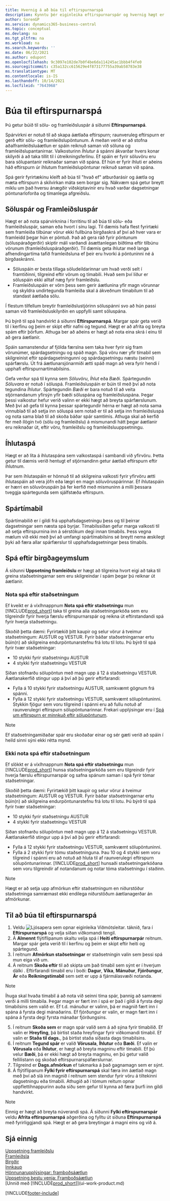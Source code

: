 ```yaml
---
title: Hvernig á að búa til eftirspurnarspá
description: Kynntu þér eiginleika eftirspurnarspár og hvernig hægt er að búa til sölu- og framleiðsluspár.
author: SorenGP
ms.service: dynamics365-business-central
ms.topic: conceptual
ms.devlang: na
ms.tgt_pltfrm: na
ms.workload: na
ms.search.keywords: ''
ms.date: 06/22/2021
ms.author: edupont
ms.openlocfilehash: 9c3097e102de7b0f4be6da114245ac1bbb4f4fe0
ms.sourcegitcommit: c35a132cc615629e4f873177755a39ab58783e38
ms.translationtype: MT
ms.contentlocale: is-IS
ms.lasthandoff: 10/14/2021
ms.locfileid: "7643968"
---
```

# <a name="create-a-demand-forecast"></a>Búa til eftirspurnarspá
Þú getur búið til sölu- og framleiðsluspár á síðunni **Eftirspurnarspá**.  

Spárvirkni er notuð til að skapa áætlaða eftirspurn; raunveruleg eftirspurn er gerð eftir sölu- og framleiðslupöntunum. Á meðan verið er að stofna aðalframleiðsluáætlun er spáin reiknuð saman við söluna og framleiðslupantanirnar. Valkosturinn  *Íhlutur* á spánni ákvarðar hvers konar skilyrði á að taka tillit til í útreikningsferlinu. Ef spáin er fyrir söluvöru eru bara sölupantanir reiknaðar saman við spána. Ef hún er fyrir íhluti er aðeins háð eftirspurn úr íhlutum framleiðslupöntunar reiknuð saman við spána.  

Spá gerir fyrirtækinu kleift að búa til "hvað ef" atburðarásir og áætla og mæta eftirspurn á skilvirkan máta sem borgar sig. Nákvæm spá getur breytt miklu um það hversu ánægðir viðskiptavinir eru hvað varðar dagsetningar pöntunarloforða og tímanlega afgreiðslu.  

## <a name="sales-forecasts-and-production-forecasts"></a>Söluspár og Framleiðsluspár  
Hægt er að nota spárvirknina í forritinu til að búa til sölu- eða framleiðsluspár, saman eða hvort í sínu lagi. Til dæmis hafa flest fyrirtæki sem framleiða tilbúnar vörur ekki fullbúna birgðaskrá af því að hver vara er framleidd þegar hún er pöntuð. Það að gera ráð fyrir pöntunum (söluspáraðgerðir) skiptir máli varðandi ásættanlegan biðtíma eftir tilbúnu vörunum (framleiðsluspáraðgerðir). Til dæmis geta íhlutar með langa afhendingartíma tafið framleiðsluna ef þeir eru hvorki á pöntuninni né á birgðaskránni.  

-   Söluspáin er besta tillaga söludeildarinnar um hvað verði selt í framtíðinni, tilgreind eftir vörum og tímabili. Hvað sem því líður er söluspáin ekki alltaf næg fyrir framleiðslu.  
-   Framleiðsluspáin er vörn þess sem gerir áætlunina yfir magn vörunnar og skyldra undirtegunda framleiða skal á ákveðnum tímabilum til að standast áætlaða sölu.  

Í flestum tilfellum breytir framleiðslustjórinn söluspánni svo að hún passi saman við framleiðsluskilyrðin en uppfylli samt söluspána.  

Þú býrð til spá handvirkt á síðunni **Eftirspurnarspá**. Margar spár geta verið til í kerfinu og þeim er skipt eftir nafni og tegund. Hægt er að afrita og breyta spám eftir þörfum. Athuga ber að aðeins er hægt að nota eina skrá í einu til að gera áætlanir.  

Spáin samanstendur af fjölda færslna sem taka hver fyrir sig fram vörunúmer, spárdagsetningu og spáð magn. Spá vöru nær yfir tímabil sem skilgreinist eftir spárdagsetningunni og spárdagsetningu næstu (seinni) spárfærslu. Út frá áætlunarsjónarmiði ætti spáð magn að vera fyrir hendi í upphafi eftirspurnartímabilsins.  

Gefa verður spá til kynna sem *Söluvöru*, *Íhlut* eða *Bæði*. Spártegundin *Söluvara* er notuð í söluspá. Framleiðsluspáin er búin til með því að nota tegundina *Íhlutur*. Spártegundin *Bæði* er bara notuð til að veita stjórnandanum yfirsýn yfir bæði söluspána og framleiðsluspána. Þegar þessi valkostur hefur verið valinn er ekki hægt að breyta spárfærslunum. Með því að gefa til kynna þessar spártegundir hérna er hægt að nota sama vinnublað til að setja inn söluspá sem notað er til að setja inn framleiðsluspá og nota sama blað til að skoða báðar spár samtímis. Athuga skal að kerfið fer með ílögin tvö (sölu og framleiðslu) á mismunandi hátt þegar áætlanir eru reiknaðar út, eftir vöru, framleiðslu og framleiðsluuppsetningu.  

## <a name="component-forecast"></a>Íhlutaspá  
Hægt er að líta á íhlutaspána sem valkostaspá í sambandi við yfirvöru. Þetta getur til dæmis verið hentugt ef stjórnandinn getur áætlað eftirspurn eftir íhlutnum.  

Þar sem íhlutaspáin er hönnuð til að skilgreina valkosti fyrir yfirvöru ætti íhlutaspáin að vera jöfn eða lægri en magn söluvöruspárinnar. Ef íhlutaspáin er hærri en söluvöruspáin þá fer kerfið með mismuninn á milli þessara tveggja spártegunda sem sjálfstæða eftirspurn.  

## <a name="forecasting-periods"></a>Spártímabil  
Spártímabilið er í gildi frá upphafsdagsetningu þess og til þeirrar dagsetningar sem næsta spá byrjar. Tímabilssíðan gefur marga valkosti til að setja eftirspurnina inn á sérstökum degi innan tímabils. Þess vegna mælum við ekki með því að umfangi spártímabilsins sé breytt nema æskilegt þyki að færa allar spárfærslur til upphafsdagsetningar þess tímabils.  

## <a name="forecast-by-locations"></a>Spá eftir birgðageymslum  
Á síðunni **Uppsetning framleiðslu** er hægt að tilgreina hvort eigi að taka til greina staðsetningarnar sem eru skilgreindar í spám þegar þú reiknar út áætlanir. 

### <a name="use-forecast-by-locations"></a>Nota spá eftir staðsetningum

Ef kveikt er á víxlhnappnum **Nota spá eftir staðsetningu** mun [!INCLUDE[prod_short](includes/prod_short.md)] taka til greina alla staðsetningarkóða sem eru tilgreindir fyrir hverja færslu eftirspurnarspár og reikna út eftirstandandi spá fyrir hverja staðsetningu.  

Skoðið þetta dæmi: Fyrirtækið þitt kaupir og selur vörur á tveimur staðsetningum: AUSTUR og VESTUR. Fyrir báðar staðsetningarnar ertu búin(n) að skilgreina endurpöntunarstefnu frá lotu til lotu. Þú býrð til spá fyrir tvær staðsetningar:

- 10 stykki fyrir staðsetningu AUSTUR
- 4 stykki fyrir staðsetningu VESTUR

Síðan stofnarðu sölupöntun með magn upp á 12 á staðsetningu VESTUR. Áætlanakerfið stingur upp á því að þú gerir eftirfarandi:

- Fylla á 10 stykki fyrir staðsetningu AUSTUR, samkvæmt gögnum frá spánni.  
- Fylla á 12 stykki fyrir staðsetningu VESTUR, samkvæmt sölupöntuninni. Stykkin fjögur sem voru tilgreind í spánni eru að fullu notuð af raunverulegri eftirspurn sölupöntunarinnar. Frekari upplýsingar eru í [Spá um eftirspurn er minnkuð eftir sölupöntunum](design-details-balancing-demand-and-supply.md#forecast-demand-is-reduced-by-sales-orders). 

> [!NOTE]  
>  Ef staðsetningamiðaðar spár eru skoðaðar einar og sér gæti verið að spáin í heild sinni sýni ekki rétta mynd.

### <a name="do-not-use-forecast-by-locations"></a>Ekki nota spá eftir staðsetningum
Ef slökkt er á víxlhnappnum **Nota spá eftir staðsetningu** mun [!INCLUDE[prod_short](includes/prod_short.md)] hunsa staðsetningarkóða sem eru tilgreindir fyrir hverja færslu eftirspurnarspár og safna spánum saman í spá fyrir tómar staðsetningar.  

Skoðið þetta dæmi: Fyrirtækið þitt kaupir og selur vörur á tveimur staðsetningum: AUSTUR og VESTUR. Fyrir báðar staðsetningarnar ertu búin(n) að skilgreina endurpöntunarstefnu frá lotu til lotu. Þú býrð til spá fyrir tvær staðsetningar:

- 10 stykki fyrir staðsetningu AUSTUR
- 4 stykki fyrir staðsetningu VESTUR

Síðan stofnarðu sölupöntun með magn upp á 12 á staðsetningu VESTUR. Áætlanakerfið stingur upp á því að þú gerir eftirfarandi:

- Fylla á 12 stykki fyrir staðsetningu VESTUR, samkvæmt sölupöntuninni. 
- Fylla á 2 stykki fyrir tómu staðsetninguna. Þau 10 og 4 stykki sem voru tilgreind í spánni eru að notuð að hluta til af raunverulegri eftirspurn sölupöntunarinnar. [!INCLUDE[prod_short](includes/prod_short.md)] hunsaði staðsetningarkóðana sem voru tilgreindir af notandanum og notar tóma staðsetningu í staðinn.

> [!NOTE]  
>  Hægt er að setja upp afmörkun eftir staðsetningum en niðurstöður staðsetninga samræmast ekki endilega niðurstöðum áætlanagerðar án afmörkunar.

## <a name="to-create-a-demand-forecast"></a>Til að búa til eftirspurnarspá

1. Veldu ![Ljósapera sem opnar eiginleika Viðmótsleitar.](media/ui-search/search_small.png "Segðu mér hvað þú vilt gera") táknið, fara í **Eftirspurnarspá** og velja síðan viðkomandi tengil.  
2. Á **Almennt** flýtiflipanum skaltu velja spá í **Heiti eftirspurnarpár** reitnum. Margar spár geta verið til í kerfinu og þeim er skipt eftir heiti og spártegund.  
3. Í reitnum **Afmörkun staðsetningar** er staðsetningin valin sem þessi spá mun eiga við um.
4. Á reitnum **Skoða eftir** til að skipta um það tímabil sem sýnt er í hverjum dálki . Eftirfarandi tímabil eru í boði: **Dagur**, **Vika**, **Mánuður**, **Fjórðungur**, **Ár** eða **Reikningstímabil** sem sett er upp á fjármálasvæði notanda.    

> [!NOTE]  
>  Íhuga skal hvaða tímabil á að nota við seinni tíma spár, þannig að samræmi verði á milli tímabila. Þegar magn er fært inn í spá er það í gildi á fyrsta degi tímabilsins sem valið er. Ef t.d. mánuður er valinn, þá er magnið fært inn í spána á fyrsta degi mánaðarins. Ef fjórðungur er valin, er magn fært inn í spána á fyrsta degi fyrsta mánaðar fjórðungsins.

5. Í reitnum **Skoða sem** er magn spár valið sem á að sýna fyrir tímabilið. Ef valin er **Hreyfing**, þá birtist staða hreyfingar fyrir viðkomandi tímabil. Ef valin er **Staða til dags.**, þá birtist staða síðasta dags tímabilsins.  
6. Í reitnum **Tegund spár** er valið **Vörusala**, **Íhlutur** eða  **Bæði**. Ef valin er **Vörusala** eða **Íhlutur**, er hægt að breyta magninu eftir tímabili. Ef þú velur **Bæði**, þá er ekki hægt að breyta magninu, en þú getur valið fellilistann og skoðað eftirspurnarspáfærslurnar.  
7. Tilgreind er **Dags.afmörkun** ef takmarka á það gagnamagn sem er sýnt.  
8. Á flýtiflipanum **Fylki fyrir eftirspurnarspá** skal færa inn áætlað magn með því að slá inn magnið í reitnum sem stendur fyrir vöru á tiltekinni dagsetningu eða tímabili. Athugið að í tómum reitum opnar uppflettihnappurinn auða síðu sem gefur til kynna að færa þurfi inn gildi handvirkt.   

> [!NOTE]  
>  Einnig er hægt að breyta núverandi spá. Á síðunni **Fylki eftirspurnarspár** veldu **Afrita eftirspurnarspá** aðgerðina og fylltu út síðuna **Eftirspurnarspá** með fyrirliggjandi spá. Hægt er að gera breytingar á magni eins og við á.  

## <a name="see-also"></a>Sjá einnig  
[Uppsetning framleiðslu](production-configure-production-processes.md)  
[Framleiðsla](production-manage-manufacturing.md)    
[Birgðir](inventory-manage-inventory.md)  
[Innkaup](purchasing-manage-purchasing.md)  
[Hönnunarupplýsingar: framboðsáætlun](design-details-supply-planning.md)   
[Uppsetning bestu venja: Framboðsáætlun](setup-best-practices-supply-planning.md)  
[Unnið með [!INCLUDE[prod_short](includes/prod_short.md)]](ui-work-product.md)


[!INCLUDE[footer-include](includes/footer-banner.md)]

